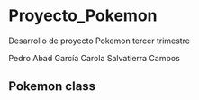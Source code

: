 # Proyecto_Pokemon
 Desarrollo de proyecto  Pokemon tercer trimestre
 
 Pedro Abad García
 Carola Salvatierra Campos

## Pokemon class 
